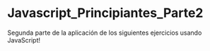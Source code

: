 # Javascript_Principiantes_Parte2

Segunda parte de la aplicación de los siguientes ejercicios usando JavaScript!
